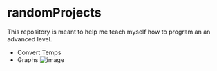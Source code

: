 # randomProjects
This repository is meant to help me teach myself how to program an an advanced level.
 - Convert Temps
 - Graphs
![image](https://github.com/user-attachments/assets/2f0ee43a-0f9e-410d-9d43-0c7aa3bf1877)
